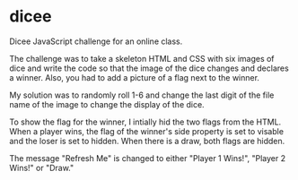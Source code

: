 # dicee

Dicee JavaScript challenge for an online class.

The challenge was to take a skeleton HTML and CSS with six images of dice and write the code so that the image of the dice changes
and declares a winner.  Also, you had to add a picture of a flag next to the winner.

My solution was to randomly roll 1-6 and change the last digit of the file name of the image to change the display of the dice.

To show the flag for the winner, I intially hid the two flags from the HTML.  When a player wins, the flag of the winner's side property
is set to visable and the loser is set to hidden.  When there is a draw, both flags are hidden.

The message "Refresh Me" is changed to either "Player 1 Wins!", "Player 2 Wins!" or "Draw."
